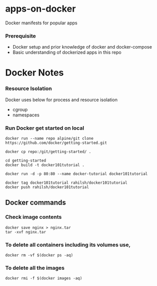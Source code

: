 # apps-on-docker #


Docker manifests for popular apps

### Prerequisite 
* Docker setup and prior knowledge of docker and docker-compose
* Basic understanding of dockerized apps in this repo


# Docker Notes

### Resource Isolation
Docker uses below for process and resource isolation

* cgroup
* namespaces

### Run Docker get started on local
```
docker run --name repo alpine/git clone https://github.com/docker/getting-started.git

docker cp repo:/git/getting-started/ .

cd getting-started
docker build -t docker101tutorial .

docker run -d -p 80:80 --name docker-tutorial docker101tutorial

docker tag docker101tutorial rahilsh/docker101tutorial
docker push rahilsh/docker101tutorial
```

## Docker commands   
### Check image contents   
```
docker save nginx > nginx.tar
tar -xvf nginx.tar
```
### To delete all containers including its volumes use,   
```
docker rm -vf $(docker ps -aq)
```
### To delete all the images   
```
docker rmi -f $(docker images -aq)
```
   

